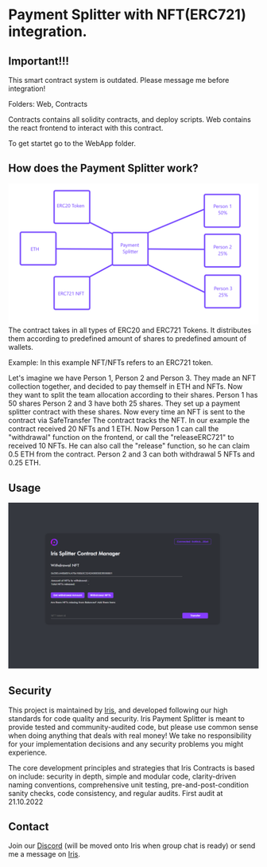 # Payment Splitter with NFT(ERC721) integration.

## Important!!!
This smart contract system is outdated. Please message me before integration!  

Folders: Web, Contracts

Contracts contains all solidity contracts, and deploy scripts.
Web contains the react frontend to interact with this contract.

To get startet go to the WebApp folder.

## How does the Payment Splitter work?
![Screenshot](SplitterContract.png)
The contract takes in all types of ERC20 and ERC721 Tokens. 
It distributes them according to predefined amount of shares to predefined amount of wallets.

Example:
In this example NFT/NFTs refers to an ERC721 token.

Let's imagine we have Person 1, Person 2 and Person 3. They made an NFT collection together, and decided to pay themself in ETH and NFTs.
Now they want to split the team allocation according to their shares. Person 1 has 50 shares Person 2 and 3 have both 25 shares.
They set up a payment splitter contract with these shares. Now every time an NFT is sent to the contract via SafeTransfer
The contract tracks the NFT.
In our example the contract received 20 NFTs and 1 ETH. Now Person 1 can call the "withdrawal" function on the frontend,
or call the "releaseERC721" to received 10 NFTs. He can also call the "release" function, so he can claim 0.5 ETH from the contract.
Person 2 and 3 can both withdrawal 5 NFTs and 0.25 ETH.

## Usage

![Screenshot](Screenshot.png)

## Security
This project is maintained by [Iris](https://www.iris.to), and developed following our high standards for code quality and security. 
Iris Payment Splitter is meant to provide tested and community-audited code, but please use common sense when doing anything that deals with real money! 
We take no responsibility for your implementation decisions and any security problems you might experience.

The core development principles and strategies that Iris Contracts is based on include: security in depth, simple and modular code, clarity-driven naming conventions, comprehensive unit testing, pre-and-post-condition sanity checks, code consistency, and regular audits.
First audit at 21.10.2022

## Contact
Join our [Discord](https://discord.gg/4CJc74JEUY) (will be moved onto Iris when group chat is ready) or send me a message on [Iris](https://iris.to/?chatWith=ukcw5nlKQTJ-eUaBld6OSKK1g2hWGMMCBSAdtNhxq2E.uj5ExCuzUuQ48k6Io72wAcMVSXDBvTwGZOX7sSy-dEo&s=n4HGTkFoXW9YViI6IqtRkcznsj5werPAPApXiUscm1s&k=Fx%2F2jEBXFAGA).
